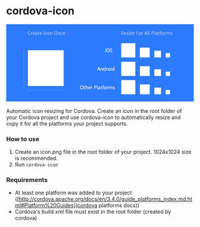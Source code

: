 # cordova-icon

<img src="cordova-icon-resize.png"/>

Automatic icon resizing for Cordova. Create an icon in the root folder of your Cordova project and use cordova-icon to automatically resize and copy it for all the platforms your project supports.

### How to use

1. Create an icon.png file in the root folder of your project. 1024x1024 size is recommended.
2. Run ```cordova-icon```

### Requirements

- At least one platform was added to your project ([http://cordova.apache.org/docs/en/3.4.0/guide_platforms_index.md.html#Platform%20Guides](cordova platforms docs))
- Cordova's build.xml file must exist in the root folder (created by cordova)
